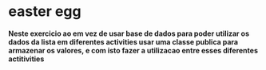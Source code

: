 # easter egg
**Neste exercicio ao em vez de usar base de dados para poder utilizar os dados da lista em diferentes activities usar uma classe publica para armazenar os valores, e com isto fazer a utilizacao entre esses diferentes actitivities**
